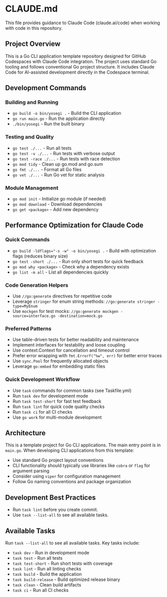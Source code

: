 # CLAUDE.md

This file provides guidance to Claude Code (claude.ai/code) when working with code in this repository.

## Project Overview

This is a Go CLI application template repository designed for GitHub Codespaces with Claude Code integration. The project uses standard Go tooling and follows conventional Go project structure. It includes Claude Code for AI-assisted development directly in the Codespace terminal.

## Development Commands

### Building and Running
- `go build -o bin/yosegi .` - Build the CLI application
- `go run main.go` - Run the application directly
- `./bin/yosegi` - Run the built binary

### Testing and Quality
- `go test ./...` - Run all tests
- `go test -v ./...` - Run tests with verbose output
- `go test -race ./...` - Run tests with race detection
- `go mod tidy` - Clean up go.mod and go.sum
- `go fmt ./...` - Format all Go files
- `go vet ./...` - Run Go vet for static analysis

### Module Management
- `go mod init` - Initialize go module (if needed)
- `go mod download` - Download dependencies
- `go get <package>` - Add new dependency

## Performance Optimization for Claude Code

### Quick Commands
- `go build -ldflags="-s -w" -o bin/yosegi .` - Build with optimization flags (reduces binary size)
- `go test -short ./...` - Run only short tests for quick feedback
- `go mod why <package>` - Check why a dependency exists
- `go list -m all` - List all dependencies quickly

### Code Generation Helpers
- Use `//go:generate` directives for repetitive code
- Leverage `stringer` for enum string methods: `//go:generate stringer -type=MyEnum`
- Use `mockgen` for test mocks: `//go:generate mockgen -source=interface.go -destination=mock.go`

### Preferred Patterns
- Use table-driven tests for better readability and maintenance
- Implement interfaces for testability and loose coupling
- Use context.Context for cancellation and timeout control
- Prefer error wrapping with `fmt.Errorf("%w", err)` for better error traces
- Use `sync.Pool` for frequently allocated objects
- Leverage `go:embed` for embedding static files

### Quick Development Workflow
- Use `task` commands for common tasks (see Taskfile.yml)
- Run `task dev` for development mode
- Run `task test-short` for fast test feedback
- Run `task lint` for quick code quality checks
- Run `task ci` for all CI checks
- Use `go work` for multi-module development

## Architecture

This is a template project for Go CLI applications. The main entry point is in `main.go`. When developing CLI applications from this template:

- Use standard Go project layout conventions
- CLI functionality should typically use libraries like `cobra` or `flag` for argument parsing
- Consider using `viper` for configuration management
- Follow Go naming conventions and package organization

## Development Best Practices
- Run `task lint` before you create commit.
- Use `task --list-all` to see all available tasks.

## Available Tasks
Run `task --list-all` to see all available tasks. Key tasks include:
- `task dev` - Run in development mode
- `task test` - Run all tests
- `task test-short` - Run short tests with coverage
- `task lint` - Run all linting checks
- `task build` - Build the application
- `task build-release` - Build optimized release binary
- `task clean` - Clean build artifacts
- `task ci` - Run all CI checks